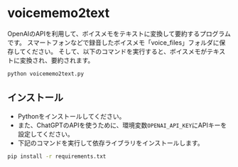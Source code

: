 # voicememo2text

OpenAIのAPIを利用して、ボイスメモをテキストに変換して要約するプログラムです。
スマートフォンなどで録音したボイスメモ「voice_files」フォルダに保存してください。
そして、以下のコマンドを実行すると、ボイスメモがテキストに変換され、要約されます。

```sh
python voicememo2text.py
```

## インストール

- Pythonをインストールしてください。
- また、ChatGPTのAPIを使うために、環境変数`OPENAI_API_KEY`にAPIキーを設定してください。
- 下記のコマンドを実行して依存ライブラリをインストールします。

```sh
pip install -r requirements.txt
```


